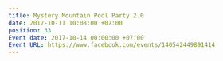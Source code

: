 ```yaml
---
title: Mystery Mountain Pool Party 2.0
date: 2017-10-11 10:08:00 +07:00
position: 33
Event date: 2017-10-14 00:00:00 +07:00
Event URL: https://www.facebook.com/events/140542449891414
---
```


